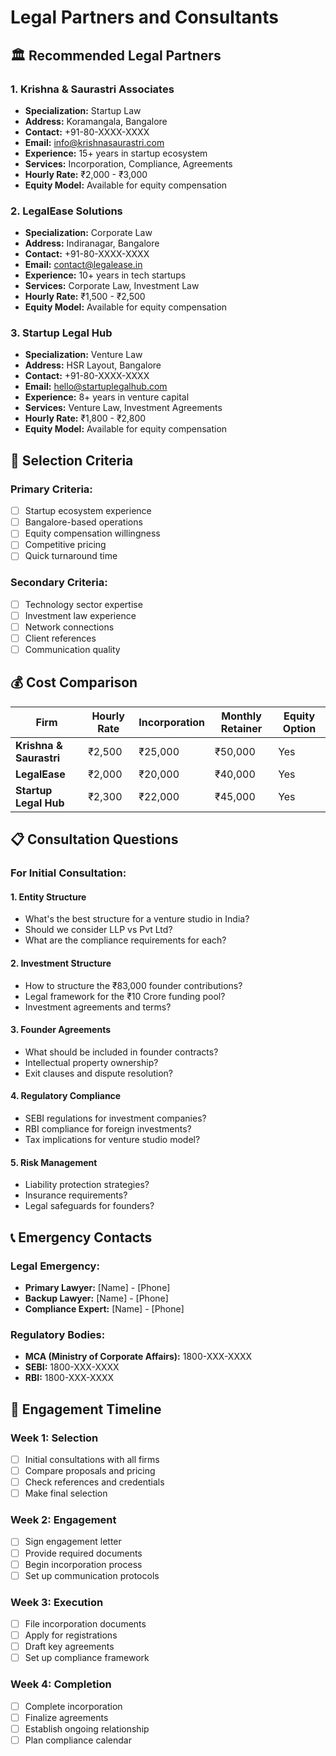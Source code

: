 # Legal Partners and Consultants

## 🏛️ **Recommended Legal Partners**

### **1. Krishna & Saurastri Associates**
- **Specialization:** Startup Law
- **Address:** Koramangala, Bangalore
- **Contact:** +91-80-XXXX-XXXX
- **Email:** info@krishnasaurastri.com
- **Experience:** 15+ years in startup ecosystem
- **Services:** Incorporation, Compliance, Agreements
- **Hourly Rate:** ₹2,000 - ₹3,000
- **Equity Model:** Available for equity compensation

### **2. LegalEase Solutions**
- **Specialization:** Corporate Law
- **Address:** Indiranagar, Bangalore
- **Contact:** +91-80-XXXX-XXXX
- **Email:** contact@legalease.in
- **Experience:** 10+ years in tech startups
- **Services:** Corporate Law, Investment Law
- **Hourly Rate:** ₹1,500 - ₹2,500
- **Equity Model:** Available for equity compensation

### **3. Startup Legal Hub**
- **Specialization:** Venture Law
- **Address:** HSR Layout, Bangalore
- **Contact:** +91-80-XXXX-XXXX
- **Email:** hello@startuplegalhub.com
- **Experience:** 8+ years in venture capital
- **Services:** Venture Law, Investment Agreements
- **Hourly Rate:** ₹1,800 - ₹2,800
- **Equity Model:** Available for equity compensation

## 🎯 **Selection Criteria**

### **Primary Criteria:**
- [ ] Startup ecosystem experience
- [ ] Bangalore-based operations
- [ ] Equity compensation willingness
- [ ] Competitive pricing
- [ ] Quick turnaround time

### **Secondary Criteria:**
- [ ] Technology sector expertise
- [ ] Investment law experience
- [ ] Network connections
- [ ] Client references
- [ ] Communication quality

## 💰 **Cost Comparison**

| Firm | Hourly Rate | Incorporation | Monthly Retainer | Equity Option |
|------|-------------|---------------|------------------|---------------|
| **Krishna & Saurastri** | ₹2,500 | ₹25,000 | ₹50,000 | Yes |
| **LegalEase** | ₹2,000 | ₹20,000 | ₹40,000 | Yes |
| **Startup Legal Hub** | ₹2,300 | ₹22,000 | ₹45,000 | Yes |

## 📋 **Consultation Questions**

### **For Initial Consultation:**

#### **1. Entity Structure**
- What's the best structure for a venture studio in India?
- Should we consider LLP vs Pvt Ltd?
- What are the compliance requirements for each?

#### **2. Investment Structure**
- How to structure the ₹83,000 founder contributions?
- Legal framework for the ₹10 Crore funding pool?
- Investment agreements and terms?

#### **3. Founder Agreements**
- What should be included in founder contracts?
- Intellectual property ownership?
- Exit clauses and dispute resolution?

#### **4. Regulatory Compliance**
- SEBI regulations for investment companies?
- RBI compliance for foreign investments?
- Tax implications for venture studio model?

#### **5. Risk Management**
- Liability protection strategies?
- Insurance requirements?
- Legal safeguards for founders?

## 📞 **Emergency Contacts**

### **Legal Emergency:**
- **Primary Lawyer:** [Name] - [Phone]
- **Backup Lawyer:** [Name] - [Phone]
- **Compliance Expert:** [Name] - [Phone]

### **Regulatory Bodies:**
- **MCA (Ministry of Corporate Affairs):** 1800-XXX-XXXX
- **SEBI:** 1800-XXX-XXXX
- **RBI:** 1800-XXX-XXXX

## 📅 **Engagement Timeline**

### **Week 1: Selection**
- [ ] Initial consultations with all firms
- [ ] Compare proposals and pricing
- [ ] Check references and credentials
- [ ] Make final selection

### **Week 2: Engagement**
- [ ] Sign engagement letter
- [ ] Provide required documents
- [ ] Begin incorporation process
- [ ] Set up communication protocols

### **Week 3: Execution**
- [ ] File incorporation documents
- [ ] Apply for registrations
- [ ] Draft key agreements
- [ ] Set up compliance framework

### **Week 4: Completion**
- [ ] Complete incorporation
- [ ] Finalize agreements
- [ ] Establish ongoing relationship
- [ ] Plan compliance calendar
